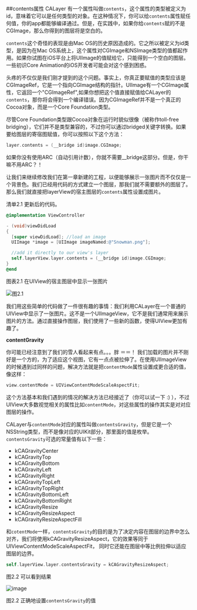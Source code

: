 ##contents属性
CALayer 有一个属性叫做`contents`，这个属性的类型被定义为id，意味着它可以是任何类型的对象。在这种情况下，你可以给`contents`属性赋任何值，你的app都能够编译通过。但是，在实践中，如果你给`contents`赋的不是CGImage，那么你得到的图层将是空白的。

`contents`这个奇怪的表现是由Mac OS的历史原因造成的。它之所以被定义为id类型，是因为在Mac OS系统上，这个属性对CGImage和NSImage类型的值都起作用。如果你试图在iOS平台上将UIImage的值赋给它，只能得到一个空白的图层。一些初识Core Animation的iOS开发者可能会对这个感到困惑。

头疼的不仅仅是我们刚才提到的这个问题。事实上，你真正要赋值的类型应该是CGImageRef，它是一个指向CGImage结构的指针。UIImage有一个CGImage属性，它返回一个"CGImageRef",如果你想把这个值直接赋值给CALayer的`contents`，那你将会得到一个编译错误。因为CGImageRef并不是一个真正的Cocoa对象，而是一个Core Foundation类型。

尽管Core Foundation类型跟Cocoa对象在运行时貌似很像（被称作toll-free bridging），它们并不是类型兼容的，不过你可以通过bridged关键字转换。如果要给图层的寄宿图赋值，你可以按照以下这个方法：

```objectivec
layer.contents = (__bridge id)image.CGImage;
```

如果你没有使用ARC（自动引用计数），你就不需要__bridge这部分。但是，你干嘛不用ARC？！

让我们来继续修改我们在第一章新建的工程，以便能够展示一张图片而不仅仅是一个背景色。我们已经用代码的方式建立一个图层，那我们就不需要额外的图层了。那么我们就直接把layerView的宿主图层的`contents`属性设置成图片。

清单2.1 更新后的代码。

```objectivec
@implementation ViewController

- (void)viewDidLoad
{
  [super viewDidLoad]; //load an image
  UIImage *image = [UIImage imageNamed:@"Snowman.png"];

  //add it directly to our view's layer
  self.layerView.layer.contents = (__bridge id)image.CGImage;
}
@end
```

图表2.1 在UIView的宿主图层中显示一张图片

![图2.1](./2.1.png)

我们用这些简单的代码做了一件很有趣的事情：我们利用CALayer在一个普通的UIView中显示了一张图片。这不是一个UIImageView，它不是我们通常用来展示图片的方法。通过直接操作图层，我们使用了一些新的函数，使得UIView更加有趣了。

**contentGravity**

你可能已经注意到了我们的雪人看起来有点。。。胖 ＝＝！ 我们加载的图片并不刚好是一个方的，为了适应这个视图，它有一点点被拉伸了。在使用UIImageView的时候遇到过同样的问题，解决方法就是把`contentMode`属性设置成更合适的值，像这样：

```objectivec
view.contentMode = UIViewContentModeScaleAspectFit;
```
这个方法基本和我们遇到的情况的解决方法已经接近了（你可以试一下 :) ），不过UIView大多数视觉相关的属性比如`contentMode`，对这些属性的操作其实是对对应图层的操作。

CALayer与`contentMode`对应的属性叫做`contentsGravity`，但是它是一个NSString类型，而不是像对应的UIKit部分，那里面的值是枚举。`contentsGravity`可选的常量值有以下一些：

* kCAGravityCenter
* kCAGravityTop
* kCAGravityBottom
* kCAGravityLeft
* kCAGravityRight
* kCAGravityTopLeft
* kCAGravityTopRight
* kCAGravityBottomLeft
* kCAGravityBottomRight
* kCAGravityResize
* kCAGravityResizeAspect
* kCAGravityResizeAspectFill

和`cotentMode`一样，`contentsGravity`的目的是为了决定内容在图层的边界中怎么对齐，我们将使用kCAGravityResizeAspect，它的效果等同于UIViewContentModeScaleAspectFit， 同时它还能在图层中等比例拉伸以适应图层的边界。

```objectivec
self.layerView.layer.contentsGravity = kCAGravityResizeAspect;
```

图2.2 可以看到结果

![image](./2.2.png)

图2.2 正确地设置`contentsGravity`的值
